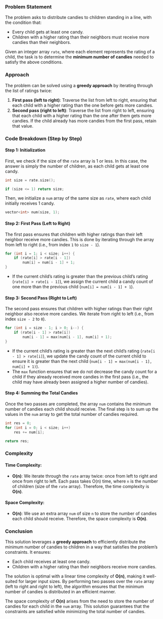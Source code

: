 ### Problem Statement

The problem asks to distribute candies to children standing in a line, with the condition that:
- Every child gets at least one candy.
- Children with a higher rating than their neighbors must receive more candies than their neighbors.

Given an integer array `rate`, where each element represents the rating of a child, the task is to determine the **minimum number of candies** needed to satisfy the above conditions.

### Approach

The problem can be solved using a **greedy approach** by iterating through the list of ratings twice:
1. **First pass (left to right)**: Traverse the list from left to right, ensuring that each child with a higher rating than the one before gets more candies.
2. **Second pass (right to left)**: Traverse the list from right to left, ensuring that each child with a higher rating than the one after them gets more candies. If the child already has more candies from the first pass, retain that value.

### Code Breakdown (Step by Step)

#### Step 1: Initialization

First, we check if the size of the `rate` array is 1 or less. In this case, the answer is simply the number of children, as each child gets at least one candy.

```cpp
int size = rate.size();

if (size <= 1) return size;
```

Then, we initialize a `num` array of the same size as `rate`, where each child initially receives 1 candy.

```cpp
vector<int> num(size, 1);
```

#### Step 2: First Pass (Left to Right)

The first pass ensures that children with higher ratings than their left neighbor receive more candies. This is done by iterating through the array from left to right (i.e., from index `1` to `size - 1`).

```cpp
for (int i = 1; i < size; i++) {
    if (rate[i] > rate[i - 1])
        num[i] = num[i - 1] + 1;
}
```

- If the current child’s rating is greater than the previous child’s rating (`rate[i] > rate[i - 1]`), we assign the current child a candy count of one more than the previous child (`num[i] = num[i - 1] + 1`).

#### Step 3: Second Pass (Right to Left)

The second pass ensures that children with higher ratings than their right neighbor also receive more candies. We iterate from right to left (i.e., from index `size - 2` to `0`).

```cpp
for (int i = size - 1; i > 0; i--) {
    if (rate[i - 1] > rate[i])
        num[i - 1] = max(num[i - 1], num[i] + 1);
}
```

- If the current child’s rating is greater than the next child’s rating (`rate[i - 1] > rate[i]`), we update the candy count of the current child to ensure it is greater than the next child (`num[i - 1] = max(num[i - 1], num[i] + 1)`).
- The `max` function ensures that we do not decrease the candy count for a child if they already received more candies in the first pass (i.e., the child may have already been assigned a higher number of candies).

#### Step 4: Summing the Total Candies

Once the two passes are completed, the array `num` contains the minimum number of candies each child should receive. The final step is to sum up the values in the `num` array to get the total number of candies required.

```cpp
int res = 0;
for (int i = 0; i < size; i++)
    res += num[i];

return res;
```

### Complexity

#### Time Complexity:
- **O(n)**: We iterate through the `rate` array twice: once from left to right and once from right to left. Each pass takes O(n) time, where `n` is the number of children (size of the `rate` array). Therefore, the time complexity is **O(n)**.

#### Space Complexity:
- **O(n)**: We use an extra array `num` of size `n` to store the number of candies each child should receive. Therefore, the space complexity is **O(n)**.

### Conclusion

This solution leverages a **greedy approach** to efficiently distribute the minimum number of candies to children in a way that satisfies the problem’s constraints. It ensures:
- Each child receives at least one candy.
- Children with a higher rating than their neighbors receive more candies.

The solution is optimal with a linear time complexity of **O(n)**, making it well-suited for larger input sizes. By performing two passes over the `rate` array (left to right and right to left), the algorithm ensures that the minimum number of candies is distributed in an efficient manner.

The space complexity of **O(n)** arises from the need to store the number of candies for each child in the `num` array. This solution guarantees that the constraints are satisfied while minimizing the total number of candies.